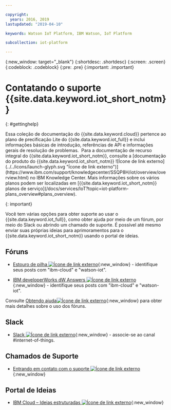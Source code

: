 ```yaml
---

copyright:
  years: 2016, 2019
lastupdated: "2019-04-10"

keywords: Watson IoT Platform, IBM Watson, IoT Platform

subcollection: iot-platform

---
```


{:new_window: target="\_blank"}
{:shortdesc: .shortdesc}
{:screen: .screen}
{:codeblock: .codeblock}
{:pre: .pre}
{:important: .important}

# Contatando o suporte {{site.data.keyword.iot_short_notm}}
{: #gettinghelp}

<p>Essa coleção de documentação do {{site.data.keyword.cloud}} pertence ao plano de precificação Lite do {{site.data.keyword.iot_full}} e inclui informações básicas de introdução, referências de API e informações gerais de resolução de problemas. 
Para a documentação de recurso integral do {{site.data.keyword.iot_short_notm}}, consulte a [documentação do produto do {{site.data.keyword.iot_short_notm}} ![Ícone de link externo](../../icons/launch-glyph.svg "Ícone de link externo")](https://www.ibm.com/support/knowledgecenter/SSQP8H/iot/overview/overview.html) no IBM Knowledge Center. Mais informações sobre os vários planos podem ser localizadas em [{{site.data.keyword.iot_short_notm}} planos de serviço](/docs/services/IoT?topic=iot-platform-plans_overview#plans_overview). 
</p>
{: important}

Você tem várias opções para obter suporte ao usar o {{site.data.keyword.iot_full}}, como obter ajuda por meio de um fórum, por meio do Slack ou abrindo um chamado de suporte. É possível até mesmo enviar suas próprias ideias para aprimoramentos para o {{site.data.keyword.iot_short_notm}} usando o portal de ideias.

## Fóruns

* [Estouro de pilha ![Ícone de link externo](../../icons/launch-glyph.svg "Ícone de link externo")](http://stackoverflow.com/search?q=watson-iot+ibm-bluemix){:new_window} - identifique seus posts com "ibm-cloud" e "watson-iot".
<!--Insert the appropriate dW Answers tag for your service for <service_keyword> in URL below:  -->
* [IBM developerWorks dW Answers ![Ícone de link externo](../../icons/launch-glyph.svg "Ícone de link externo")](https://developer.ibm.com/answers/topics/watson-iot/?smartspace=bluemix){:new_window} - identifique seus posts com "ibm-cloud" e "watson-iot".

Consulte [Obtendo ajuda![Ícone de link externo](../../icons/launch-glyph.svg "Ícone de link externo")](https://{DomainName}/docs/get-support?topic=get-support-getting-customer-support#asking-a-question){:new_window} para obter mais detalhes sobre o uso dos fóruns.


## Slack

* [Slack ![Ícone de link externo](../../icons/launch-glyph.svg "Ícone de link externo")](https://ibm-developers.slack.com/){:new_window} - associe-se ao canal #internet-of-things.


## Chamados de Suporte

* [Entrando em contato com o suporte ![Ícone de link externo](../../icons/launch-glyph.svg "Ícone de link externo")](https://{DomainName}/docs/get-support?topic=get-support-getting-customer-support#using-avatar){:new_window}


## Portal de Ideias

* [IBM Cloud – Ideias estruturadas ![Ícone de link externo](../../icons/launch-glyph.svg "Ícone de link externo")](https://ibmcloud.ideas.aha.io){:new_window}
